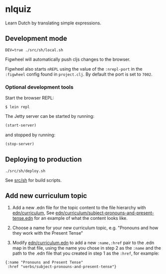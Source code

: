 # nlquiz

Learn Dutch by translating simple expressions.

## Development mode

```
DEV=true ./src/sh/local.sh
```

Figwheel will automatically push cljs changes to the browser. 

Figwheel also starts `nREPL` using the value of the `:nrepl-port` in the `:figwheel`
config found in `project.clj`. By default the port is set to `7002`.

### Optional development tools

Start the browser REPL:

```
$ lein repl
```
The Jetty server can be started by running:

```clojure
(start-server)
```
and stopped by running:
```clojure
(stop-server)
```

## Deploying to production

```
./src/sh/deploy.sh
```

See [src/sh](src/sh) for build scripts.

## Add new curriculum topic

1. Add a new .edn file for the topic content to the file hierarchy
with [edn/curriculum](/ekoontz/nlquiz/tree/master/resources/edn/curriculum), See
[edn/curriculum/subject-pronouns-and-present-tense.edn](/ekoontz/nlquiz/blob/master/resources/edn/curriculum/subject-pronouns-and-present-tense.edn)
for an example of what the content looks like.

2. Choose a name for your new curriculum topic, e.g. "Pronouns and how
   they work with the Present Tense"

3. Modify [edn/curriculum.edn](edn/curriculum.edn) to add a new
   `:name,:href` pair to the .edn map in that file, using the name you
   chose in step 2 as the `:name` and the path to the .edn file that you created in
   step 1 as the `:href`, for example:
   
```
{:name "Pronouns and Present Tense"
 :href "verbs/subject-pronouns-and-present-tense"}
``` 



